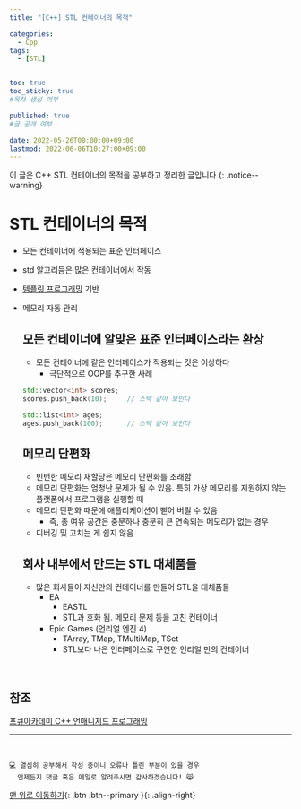 ```yaml
---
title: "[C++] STL 컨테이너의 목적" 

categories:
  - Cpp
tags:
  - [STL]


toc: true
toc_sticky: true
#목차 생성 여부

published: true
#글 공개 여부

date: 2022-05-26T00:00:00+09:00
lastmod: 2022-06-06T10:27:00+09:00
---
```


<!-- description : 25자에서 160자 사이 -->
이 글은 C++ STL 컨테이너의 목적을 공부하고 정리한 글입니다
{: .notice--warning}

# STL 컨테이너의 목적
- 모든 컨테이너에 적용되는 표준 인터페이스
- std 알고리듬은 많은 컨테이너에서 작동
- [템플릿 프로그래밍](https://reoul.github.io/cpp/cpp-34/) 기반
- 메모리 자동 관리

  ## 모든 컨테이너에 알맞은 표준 인터페이스라는 환상
  - 모든 컨테이너에 같은 인터페이스가 적용되는 것은 이상하다
    - 극단적으로 OOP를 추구한 사례
  
  ```cpp
  std::vector<int> scores;
  scores.push_back(10);     // 스택 같아 보인다

  std::list<int> ages;
  ages.push_back(100);      // 스택 같아 보인다
  ```

  ## 메모리 단편화
  - 빈번한 메모리 재할당은 메모리 단편화를 초래함
  - 메모리 단편화는 엄청난 문제가 될 수 있음. 특히 가상 메모리를 지원하지 않는 플랫폼에서 프로그램을 실행할 때
  - 메모리 단편화 때문에 애플리케이션이 뻗어 버릴 수 있음
    - 즉, 총 여유 공간은 충분하나 충분히 큰 연속되는 메모리가 없는 경우
  - 디버깅 및 고치는 게 쉽지 않음

  ## 회사 내부에서 만드는 STL 대체품들
  - 많은 회사들이 자신만의 컨테이너를 만들어 STL을 대체품들
    - EA
      - EASTL
      - STL과 호화 됨. 메모리 문제 등을 고친 컨테이너
    - Epic Games (언리얼 엔진 4)
      - TArray, TMap, TMultiMap, TSet
      - STL보다 나은 인터페이스로 구연한 언리얼 만의 컨테이너

<br>

## 참조
[포큐아카데미 C++ 언매니지드 프로그래밍](https://pocu-ko.teachable.com/p/comp3200)

***
<br>

    💻 열심히 공부해서 작성 중이니 오류나 틀린 부분이 있을 경우 
      언제든지 댓글 혹은 메일로 알려주시면 감사하겠습니다! 😸

[맨 위로 이동하기](#){: .btn .btn--primary }{: .align-right}